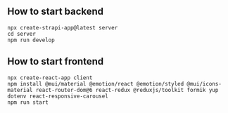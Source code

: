 
## How to start backend
```
npx create-strapi-app@latest server
cd server
npm run develop
```

## How to start frontend
```
npx create-react-app client
npm install @mui/material @emotion/react @emotion/styled @mui/icons-material react-router-dom@6 react-redux @reduxjs/toolkit formik yup dotenv react-responsive-carousel
npm run start
```